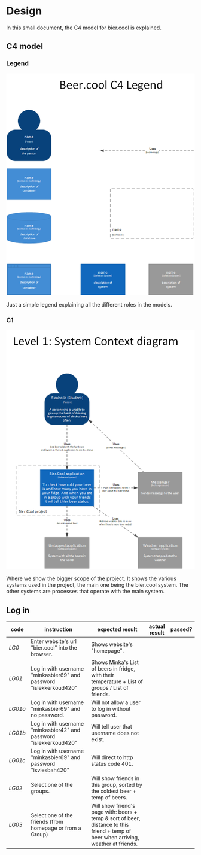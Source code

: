 # Design

In this small document, the C4 model for bier.cool is explained.  

## C4 model

### Legend

<img src='C4Legend.png' width="750">

Just a simple legend explaining all the different roles in the models.

### C1

<img src = 'bierC1.png' width="750">

Where we show the bigger scope of the project. It shows the various systems used in the project, the main one being the 
bier.cool system. The other systems are processes that operate with the main system.


## Log in 

| **code** 	| **instruction**                                                    	| **expected result**                                                                                                                  	| **actual result** 	| **passed?** 	|
|----------	|--------------------------------------------------------------------	|--------------------------------------------------------------------------------------------------------------------------------------	|-------------------	|-------------	|
| *LG0*    	| Enter website's url "bier.cool" into the browser.                  	| Shows website's "homepage".                                                                                                          	|                   	|             	|
| *LG01*   	| Log in with username "minkasbier69" and password "islekkerkoud420" 	| Shows Minka's List of beers in fridge, with their temperature + List  of groups / List of friends.                                   	|                   	|             	|
| *LG01a*  	| Log in with username "minkasbier69" and no password.               	| Will not allow a user to log in without password.                                                                                    	|                   	|             	|
| *LG01b*  	| Log in with username "minkasbier42" and password "islekkerkoud420" 	| Will tell user that username does not exist.                                                                                         	|                   	|             	|
| *LG01c*  	| Log in with username "minkasbier69" and password "isviesbah420"    	| Will direct to http status code 401.                                                                                                 	|                   	|             	|
| *LG02*   	| Select one of the groups.                                          	| Will show friends in this group, sorted by the coldest beer + temp of beers.                                                         	|                   	|             	|
| *LG03*   	| Select one of the friends (from homepage or from a Group)          	| Will show friend's page with: beers + temp & sort of beer, distance to this friend + temp of beer when arriving, weather at friends. 	|                   	|             	|

